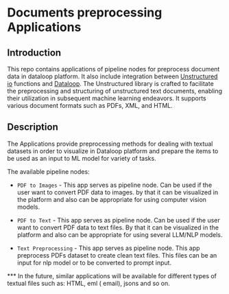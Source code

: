 # Documents preprocessing Applications

## Introduction

This repo contains applications of pipeline nodes for preprocess document data in dataloop platform.
It also include integration between [Unstructured io](https://unstructured-io.github.io/unstructured/index.html#)
functions and [Dataloop](https://dataloop.ai/). The Unstructured library is crafted to facilitate the preprocessing and
structuring of unstructured text documents,
enabling their utilization in subsequent machine learning endeavors. It supports various document formats such as PDFs,
XML, and HTML.

## Description

The Applications provide preprocessing methods for dealing with textual datasets in order to visualize in Dataloop
platform and prepare the items to be used as an input to ML model for variety of
tasks.

The available pipeline nodes:

* ```PDF to Images``` - This app serves as pipeline node. Can be used if the user want to convert PDF data
  to images. by that it can be visualized in the platform and also can be appropriate for using computer vision models.


* ```PDF to Text``` - This app serves as pipeline node. Can be used if the user want to convert PDF data
  to text files. By that it can be visualized in the platform and also can be appropriate for using several LLM/NLP
  models.


* ```Text Preprocessing``` - This app serves as pipeline node. This app preprocess
  PDFs dataset to create clean text files. This files can be an input for nlp model or to be converted to prompt input.

*** In the future, similar applications will be available for different types of textual files such as: HTML, eml (
email), jsons and so on.

